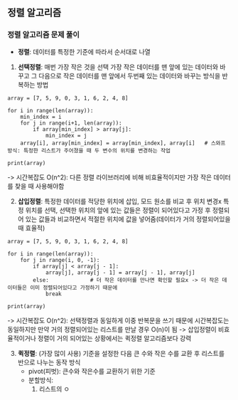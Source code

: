 ## 정렬 알고리즘

### 정렬 알고리즘 문제 풀이

* **정렬**: 데이터를 특정한 기준에 따라서 순서대로 나열

1. **선택정렬**: 매번 가장 작은 것을 선택
   가장 작은 데이터를 맨 앞에 있는 데이터와 바꾸고 그 다음으로 작은 데이터를 맨 앞에서 두번째 있는 데이터와 바꾸는 방식을 반복하는 방법

```
array = [7, 5, 9, 0, 3, 1, 6, 2, 4, 8]

for i in range(len(array)):
    min_index = i
    for j in range(i+1, len(array)):
        if array[min_index] > array[j]:
            min_index = j
    array[i], array[min_index] = array[min_index], array[i]   # 스와프 방식: 특정한 리스트가 주어졌을 때 두 변수의 위치를 변경하는 작업 

print(array)
```

-> 시간복잡도 O(n^2): 다른 정렬 라이브러리에 비해 비효율적이지만 가장 작은 데이터를 찾을 때 사용해야함

2. **삽입정렬**: 특정한 데이터를 적당한 위치에 삽입, 모드 원소를 비교 후 위치 변경x
   특정 위치를 선택, 선택한 위치의 앞에 있는 값들은 정렬이 되어있다고 가정 후 정렬되어 있는 값들과 비교하면서 적절한 위치에 값을 넣어줌(데이터가 거의 정렬되어있을 때 효율적)

```
array = [7, 5, 9, 0, 3, 1, 6, 2, 4, 8]

for i in range(len(array)):
    for j in range(i, 0, -1):
        if array[j] < array[j - 1]:
            array[j], array[j - 1] = array[j - 1], array[j]
        else:             # 더 작은 데이터를 만나면 확인할 필요x -> 더 작은 데이터들은 이미 정렬되어있다고 가정하기 때문에 
            break

print(array)
```

-> 시간복잡도 O(n^2): 선택정렬과 동일하게 이중 반복문을 쓰기 때문에 시간복잡도는 동일하지만 만약 거의 정렬되어있는 리스트를 만날 경우 O(n)이 됨
-> 삽입정렬이 비효율적이거나 정렬이 거의 되어있는 상황에서는 퀵정렬 알고리즘보다 강력

3. **퀵정렬**: (가장 많이 사용) 기준을 설정한 다음 큰 수와 작은 수를 교환 후 리스트를 반으로 나누는 동작 방식
   * pivot(피벗): 큰수와 작은수를 교환하기 위한 기준
   * 분할방식:
      1) 리스트의 ㅇ


